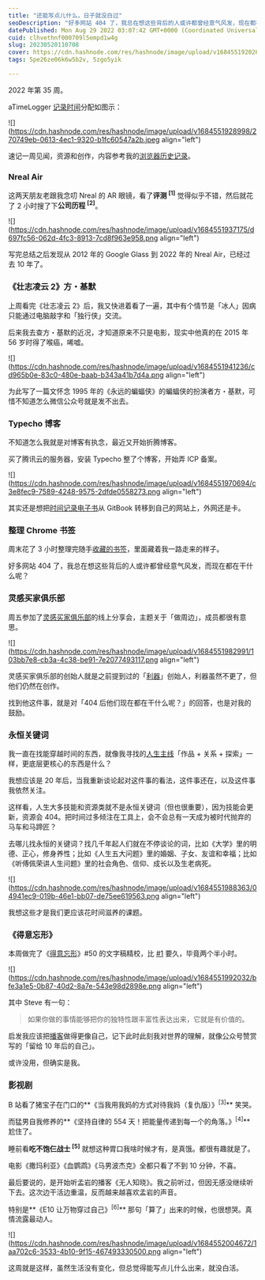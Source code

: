 ```yaml
---
title: "还能写点儿什么，日子就没白过"
seoDescription: "好多网站 404 了，我总在想这些背后的人或许都曾经意气风发，现在都在干什么呢？"
datePublished: Mon Aug 29 2022 03:07:42 GMT+0000 (Coordinated Universal Time)
cuid: clhvethnf000709l5empd1w4g
slug: 20230520110708
cover: https://cdn.hashnode.com/res/hashnode/image/upload/v1684551920262/8b6d3eb3-63d2-4869-a241-d1bc4fd70870.jpeg
tags: 5pe26ze06k6w5b2v, 5zgo5yik

---
```


2022 年第 35 周。

aTimeLogger [记录时间](http://mp.weixin.qq.com/s?__biz=MzI3MzU5MDA1OQ==&mid=2247485032&idx=1&sn=acb21dab9e80298f57f65f3a9ea3a1c7&chksm=eb21b42cdc563d3a565d6c98ad7010303e68799b4f29c829a6c1fd89ff190878ddb44f22a899&scene=21#wechat_redirect)分配如图示：

![](https://cdn.hashnode.com/res/hashnode/image/upload/v1684551928998/270749eb-0613-4ec1-9320-b1fc60547a2b.jpeg align="left")

速记一周见闻，资源和创作，内容参考我的[浏览器历史记录](http://mp.weixin.qq.com/s?__biz=MzI3MzU5MDA1OQ==&mid=2247484675&idx=1&sn=5da93eba9aefd0c6a41f9267d1a61706&chksm=eb21b747dc563e515682df6ad9e8cfa487c5bc98324681abb54145e55273e09e1bdbdd87be36&scene=21#wechat_redirect)。

### **Nreal Air**

这两天朋友老跟我念叨 Nreal 的 AR 眼镜，看了**评测 <sup> [1]</sup>** 觉得似乎不错，然后就花了 2 小时搜了下**公司历程 <sup> [2]</sup>**。

![](https://cdn.hashnode.com/res/hashnode/image/upload/v1684551937175/d697fc56-062d-4fc3-8913-7cd8f963e958.png align="left")

写完总结之后发现从 2012 年的 Google Glass 到 2022 年的 Nreal Air，已经过去 10 年了。

### **《壮志凌云 2》方・基默**

上周看完《壮志凌云 2》后，我又快进着看了一遍，其中有个情节是「冰人」因病只能通过电脑敲字和「独行侠」交流。

后来我去查方・基默的近况，才知道原来不只是电影，现实中他真的在 2015 年 56 岁时得了喉癌，唏嘘。

![](https://cdn.hashnode.com/res/hashnode/image/upload/v1684551941236/cd965b0e-83c0-480e-baab-b343a41b7d4a.png align="left")

为此写了一篇文怀念 1995 年的《永远的蝙蝠侠》的蝙蝠侠的扮演者方・基默，可惜不知道怎么微信公众号就是发不出去。

### **Typecho 博客**

不知道怎么我就是对博客有执念，最近又开始折腾博客。

买了腾讯云的服务器，安装 Typecho 整了个博客，开始弄 ICP 备案。

![](https://cdn.hashnode.com/res/hashnode/image/upload/v1684551970694/c3e8fec9-7589-4248-9575-2dfde0558273.png align="left")

其实还是想把[时间记录电子书](http://mp.weixin.qq.com/s?__biz=MzI3MzU5MDA1OQ==&mid=2247486088&idx=1&sn=55085dd2c5af757a7db413c7d047e55a&chksm=eb21b8ccdc5631daa524b4d30cf0b684ff45ec9a85febdd1b28363bd438cf034779cea2d63fe&scene=21#wechat_redirect)从 GitBook 转移到自己的网站上，外网还是卡。

### **整理 Chrome 书签**

周末花了 3 小时整理完随手[收藏的书签](http://mp.weixin.qq.com/s?__biz=MzI3MzU5MDA1OQ==&mid=2247486802&idx=1&sn=746dbd26ac70f4e419bc76b789cdfab9&chksm=eb21bf16dc563600375b61cd1239033f352b3c3bc4e4d975de53e23581a2cd7aad9c38069feb&scene=21#wechat_redirect)，里面藏着我一路走来的样子。

好多网站 404 了，我总在想这些背后的人或许都曾经意气风发，而现在都在干什么呢？

### **灵感买家俱乐部**

周五参加了[灵感买家俱乐部](https://mp.weixin.qq.com/mp/appmsgalbum?__biz=MzUzODE0OTAyNw==&action=getalbum&album_id=2228726584188928000&scene=173&from_msgid=2247484542&from_itemidx=1&count=3&nolastread=1#wechat_redirect)的线上分享会，主题关于「做周边」，成员都很有意思。

![](https://cdn.hashnode.com/res/hashnode/image/upload/v1684551982991/103bb7e8-cb3a-4c38-be91-7e2077493117.png align="left")

灵感买家俱乐部的创始人就是之前提到过的「[利器](https://mp.weixin.qq.com/s?__biz=MzA3NTgzNzU2NQ==&mid=2653412992&idx=1&sn=e237b1aae22861a4d46ed6d38ad32954&scene=21#wechat_redirect)」创始人，利器虽然不更了，但他们仍然在创作。

找到他这件事，就是对「404 后他们现在都在干什么呢？」的回答，也是对我的鼓励。

### **永恒关键词**

我一直在找能穿越时间的东西，就像我寻找的[人生主线](http://mp.weixin.qq.com/s?__biz=MzI3MzU5MDA1OQ==&mid=2247486635&idx=1&sn=c71b5f4c5560ccbfad2a7ec700dd5b21&chksm=eb21beefdc5637f98c285fbd5f1246dffea7c752784a3775648186fc2c38ade39af67f225b6b&scene=21#wechat_redirect)「作品 + 关系 + 探索」一样，更底层更核心的东西是什么？

我想应该是 20 年后，当我重新谈论起对这件事的看法，这件事还在，以及这件事我依然关注。

这样看，人生大多技能和资源类就不是永恒关键词（但也很重要），因为技能会更新，资源会 404。把时间过多倾注在工具上，会不会总有一天成为被时代抛弃的马车和马蹄匠？

去哪儿找永恒的关键词？找几千年起人们就在不停谈论的词，比如《大学》里的明德、正心，修身养性；比如《人生五大问题》里的婚姻、子女、友谊和幸福；比如《听傅佩荣讲人生问题》里的社会角色、信仰、成长以及生老病死。

![](https://cdn.hashnode.com/res/hashnode/image/upload/v1684551988363/04941ec9-019b-46e1-bb07-de75ee619563.png align="left")

我想这些才是我们更应该花时间滋养的课题。

### **《得意忘形》**

本周做完了《[得意忘形](http://mp.weixin.qq.com/s?__biz=MzI3MzU5MDA1OQ==&mid=2247486725&idx=1&sn=2ce0548d6b1e31883d09ec8c579a340e&chksm=eb21bf41dc56365775cbcce3085d38830817950b5217ec08786f25c9a4c6ecb631dbae6068c9&scene=21#wechat_redirect)》#50 的文字稿精校，比 [#1](http://mp.weixin.qq.com/s?__biz=MzI3MzU5MDA1OQ==&mid=2247486776&idx=1&sn=b0b2a0dabe6dc7ccc7ee0df494e8fdda&chksm=eb21bf7cdc56366a961910e60ee4e8e816a039dc51a7541d41b059c51c92a4e7876d46e51d81&scene=21#wechat_redirect) 要久，毕竟两个半小时。

![](https://cdn.hashnode.com/res/hashnode/image/upload/v1684551992032/bfe3a1e5-0b87-40d2-8a7e-543e98d2898e.png align="left")

其中 Steve 有一句：

> 如果你做的事情能够把你的独特性跟丰富性表达出来，它就是有价值的。

启发我应该把[播客](http://mp.weixin.qq.com/s?__biz=MzI3MzU5MDA1OQ==&mid=2247486776&idx=1&sn=b0b2a0dabe6dc7ccc7ee0df494e8fdda&chksm=eb21bf7cdc56366a961910e60ee4e8e816a039dc51a7541d41b059c51c92a4e7876d46e51d81&scene=21#wechat_redirect)做得更像自己，记下此时此刻我对世界的理解，就像公众号赞赏写的「留给 10 年后的自己」。

或许没用，但确实是我。

### **影视剧**

B 站看了猪宝子在门口的**《当我用我妈的方式对待我妈（复仇版）》<sup>[3]</sup>** 笑哭。

而猛男自我修养的**《坚持自律的 554 天！把能量传递到每一个的角落。》<sup>[4]</sup>** 尬住了。

睡前看**吃不饱仨战士 <sup> [5]</sup>** 就想这种胃口我啥时候才有，是真饿。都很有趣就是了。

电影《撒玛利亚》《血鹦鹉》《马男波杰克》全都只看了不到 10 分钟，不喜。

最后要说的，是开始听孟岩的播客《无人知晓》。我之前听过，但因无感没继续听下去。这次边干活边重温，反而越来越喜欢孟岩的声音。

特别是**《E10 让万物穿过自己》<sup>[6]</sup>** 那句「算了」出来的时候，也很想哭。真情流露最动人。

![](https://cdn.hashnode.com/res/hashnode/image/upload/v1684552004672/1aa702c6-3533-4b10-9f15-467493330500.png align="left")

这周就是这样，虽然生活没有变化，但总觉得能写点儿什么出来，就没白活。